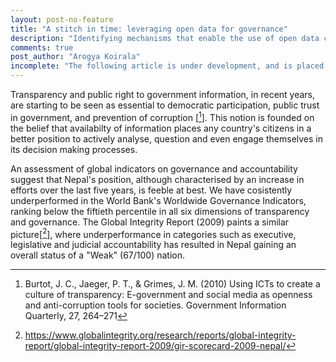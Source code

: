 ```yaml
---
layout: post-no-feature
title: "A stitch in time: leveraging open data for governance"
description: "Identifying mechanisms that enable the use of open data could be key to achieving government accountability and transparency." 
comments: true
post_author: "Arogya Koirala"
incomplete: "The following article is under development, and is placed in this website for testing purposes only"
---
```


Transparency and public right to government information, in recent years, are starting to be seen as essential to democratic participation, public trust in government, and prevention of corruption [[^1]]. This notion is founded on the belief that availabilty of information places any country's citizens in a better position to actively analyse, question and even engage themselves in its decision making processes. 

An assessment of global indicators on governance and accountability suggest that Nepal's position, although characterised by an increase in efforts over the last five years, is feeble at best. We have cosistently underperformed in the World Bank's Worldwide Governance Indicators, ranking below the fiftieth percentile in all six dimensions of transparency and governance. The Global Integrity Report (2009) paints a similar picture[[^2]], where underperformance in categories such as executive, legislative and judicial accountability has resulted in Nepal gaining an overall status of a "Weak" (67/100) nation.

  



[^1]: Burtot, J. C., Jaeger, P. T., & Grimes, J. M. (2010) Using ICTs to create a culture of transparency: E-government and social media as openness and anti-corruption tools for societies. Government Information Quarterly, 27, 264–271

[^2]: https://www.globalintegrity.org/research/reports/global-integrity-report/global-integrity-report-2009/gir-scorecard-2009-nepal/